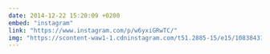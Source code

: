 ```yaml
---
date: 2014-12-22 15:20:09 +0200
embed: "instagram"
link: "https://www.instagram.com/p/w6yxiGRwTC/"
img: "https://scontent-waw1-1.cdninstagram.com/t51.2885-15/e15/10838431_789084091159894_302609799_n.jpg"
---
```

